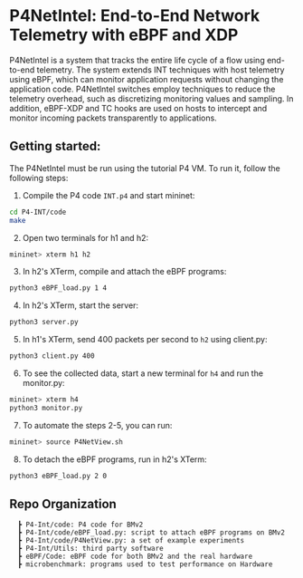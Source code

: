 # P4NetIntel: End-to-End Network Telemetry with eBPF and XDP


P4NetIntel is a system that tracks the entire life cycle of a flow using end-to-end telemetry. The system extends INT techniques with host telemetry using eBPF, which can monitor application requests without changing the application code. P4NetIntel switches employ techniques to reduce the telemetry overhead, such as discretizing monitoring values and sampling. In addition, eBPF-XDP and TC hooks are used on hosts to intercept and monitor incoming packets transparently to applications.


## Getting started: 

The P4NetIntel must be run using the tutorial P4 VM. To run it, follow the following steps:


1. Compile the P4 code `INT.p4` and start mininet:
```bash
cd P4-INT/code
make
```

2. Open two terminals for h1 and h2:
```bash
mininet> xterm h1 h2
```

3. In h2's XTerm, compile and attach the eBPF programs:
```bash
python3 eBPF_load.py 1 4
```

4. In h2's XTerm, start the server:
```bash
python3 server.py
```

5. In h1's XTerm, send 400 packets per second to `h2` using client.py:
```bash
python3 client.py 400
```

6. To see the collected data, start a new terminal for `h4` and run the monitor.py:
```bash
mininet> xterm h4
python3 monitor.py
```

7. To automate the steps 2-5, you can run:
```bash
mininet> source P4NetView.sh
```

8. To detach the eBPF programs, run in h2's XTerm:
```bash
python3 eBPF_load.py 2 0
```


## Repo Organization
```
  ┣ P4-Int/code: P4 code for BMv2
  ┣ P4-Int/code/eBPF_load.py: script to attach eBPF programs on BMv2
  ┣ P4-Int/code/P4NetView.py: a set of example experiments
  ┣ P4-Int/Utils: third party software
  ┣ eBPF/Code: eBPF code for both BMv2 and the real hardware
  ┣ microbenchmark: programs used to test performance on Hardware
```
